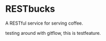 RESTbucks
=========

A RESTful service for serving coffee.

testing around with gitflow, this is testfeature.
